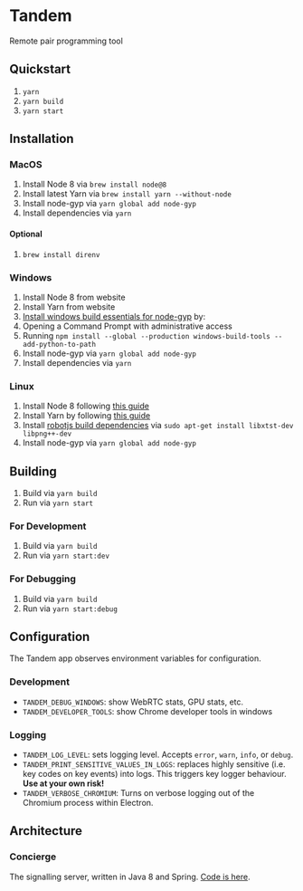 # Tandem

Remote pair programming tool


## Quickstart

1. `yarn`
1. `yarn build`
1. `yarn start`


## Installation

### MacOS

1. Install Node 8 via `brew install node@8`
1. Install latest Yarn via `brew install yarn --without-node`
1. Install node-gyp via `yarn global add node-gyp`
1. Install dependencies via `yarn`

#### Optional

1. `brew install direnv`

### Windows

1. Install Node 8 from website
1. Install Yarn from website
1. [Install windows build essentials for node-gyp](https://github.com/nodejs/node-gyp#option-1) by:
  1. Opening a Command Prompt with administrative access
  1. Running `npm install --global --production windows-build-tools --add-python-to-path`
1. Install node-gyp via `yarn global add node-gyp`
1. Install dependencies via `yarn`

### Linux

1. Install Node 8 following [this guide](https://nodejs.org/en/download/package-manager/#debian-and-ubuntu-based-linux-distributions)
1. Install Yarn by following [this guide](https://yarnpkg.com/lang/en/docs/install/#linux-tab)
1. Install [robotjs build dependencies](https://github.com/octalmage/robotjs#building) via `sudo apt-get install libxtst-dev libpng++-dev`
1. Install node-gyp via `yarn global add node-gyp`


## Building

1. Build via `yarn build`
1. Run via `yarn start`

### For Development

1. Build via `yarn build`
1. Run via `yarn start:dev`

### For Debugging

1. Build via `yarn build`
1. Run via `yarn start:debug`


## Configuration

The Tandem app observes environment variables for configuration.

### Development

- `TANDEM_DEBUG_WINDOWS`: show WebRTC stats, GPU stats, etc.
- `TANDEM_DEVELOPER_TOOLS`: show Chrome developer tools in windows

### Logging

- `TANDEM_LOG_LEVEL`: sets logging level. Accepts `error`, `warn`, `info`, or `debug`.
- `TANDEM_PRINT_SENSITIVE_VALUES_IN_LOGS`: replaces highly sensitive (i.e. key codes on key events) into logs. This triggers key logger behaviour. **Use at your own risk!**
- `TANDEM_VERBOSE_CHROMIUM`: Turns on verbose logging out of the Chromium process within Electron.


## Architecture

### Concierge

The signalling server, written in Java 8 and Spring. [Code is here](https://github.com/noizwaves/concierge).
